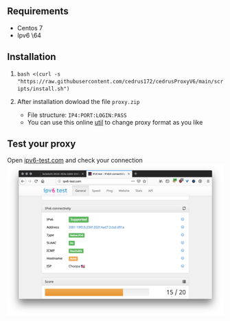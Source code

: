 ## Requirements
- Centos 7
- Ipv6 \64

## Installation

1. `bash <(curl -s "https://raw.githubusercontent.com/cedrus172/cedrusProxyV6/main/scripts/install.sh")`

1. After installation dowload the file `proxy.zip`
   * File structure: `IP4:PORT:LOGIN:PASS`
   * You can use this online [util](http://buyproxies.org/panel/format.php
) to change proxy format as you like

## Test your proxy


Open [ipv6-test.com](http://ipv6-test.com/) and check your connection
![check ip](check_ip.png)
